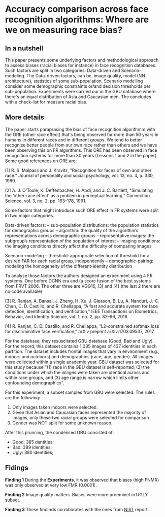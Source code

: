 # Accuracy comparison across face recognition algorithms: Where are we on measuring race bias?


## In a nutshell

This paper presents some underlying factors and methodological approach to assess biases (racial biases for instance) in face recognition databases.
Such factors are split in two categories: Data-driven and Scenario-modeling.
The Data-driven factors, can be, image quality, model (NN architecture), statistics of some sub-population.
Scenario modelling consider some demographic constraints or/and decision thresholds per sub-population.
Experiments were carried our in the GBU database where there's an equal distribution of Asia and Caucasian men.
The concludes with a check-list for measure racial bias.



## More details


The paper starts paraprasing the bias of face recognition algorithmm with the ORE (other-race effect) that's being observed for more than 50 years in humans in different races and in different groups.
We tend to better recognize better people from our own race rather than others and we have been observing this on FR algorithms.
This ORE has been observed in face recognition systems for more than 30 years (Lessons 1 and 2 in the paper)
Some good references on ORE are: 

[1] R. S. Malpass and J. Kravitz, "Recognition for faces of own and other
race." Journal of personality and social psychology, vol. 13, no. 4,
p. 330, 1969.

[2] A. J. O’Toole, K. Deffenbacher, H. Abdi, and J. C. Bartlett, "Simulating the ’other-race effect’ as a problem in perceptual learning,"
Connection Science, vol. 3, no. 2, pp. 163–178, 1991.


Some factors that might introduce such ORE effect in FR systems were split in two major categories.

Data-driven factors:
    – sub-population distributions: the population statistics for demographic groups
    – algorithm: the quality of the algorithm’s representations across demographic groups
    – representative images: the subgroup’s representation of the population of interest
    – imaging conditions: the imaging conditions directly affect the difficulty of comparing images

Scenario-modeling
    – threshold: appropriate selection of threshold for a desired FAR for each racial group, independently
    – demographic-pairing: modeling the homogeneity of the different-identity distribution


To analyse those factors the authors designed an experiment using 4 FR systems.
One before DCNN era and (a score fusion of the best systems from FRVT 2006.
The other three are VGG16, [3] and [4]  (the last 2 there are no code available)


[3] R. Ranjan, A. Bansal, J. Zheng, H. Xu, J. Gleason, B. Lu, A. Nanduri, J.-C. Chen, C. D. Castillo, and R. Chellappa, “A fast and accurate system for face detection, identification, and verification,” IEEE Transactions on Biometrics, Behavior, and Identity Science, vol. 1, no. 2, pp. 82–96, 2019.

[4] R. Ranjan, C. D. Castillo, and R. Chellappa, “L2-constrained softmax loss for discriminative face verification,” arXiv preprint arXiv:1703.09507, 2017.


For the database, they resuscitated GBU database (Good, Bad and Ugly).
For the record, this dataset contains 1,085 images of 437 identities in each partition.
The dataset includes frontal images that vary in environment (e.g., indoors and outdoors) and demographics (race, age, gender).
All images were collected within a single academic year.
GBU dataset was selected for this study because "(1) race in the GBU dataset is self-reported, (2) the conditions under which the images were taken are identical across and within race groups, and (3) age range is narrow which limits other confounding demographics".


For this experiment, a subset samples from GBU were selected.
The rules are the following:

 1. Only images taken indoors were selected.
 2. Given that Asian and Caucasian faces represented the majority of images, only these two racial groups were selected for comparison
 3. Gender was NOT split for some unknown reason.

After this prunning, the condensed GBU consisted of:
  - Good: 385 dentities;
  - Bad: 389 identities; 
  - Ugly: 380 identities;


## Fidings

**Finding 1** During the **Experiments**, it was observed that biases (high FNMR) was only observed at very low FMR (0.0001).

**Finding 2** Image quality matters. Biases were more proeminet in UGLY subset.

**Finding 3** These findinds corroborates with the ones from [NIST](../FRVT_demographic.md) report.

